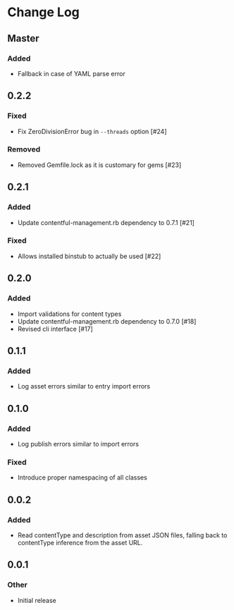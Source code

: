 # Change Log

## Master
### Added
* Fallback in case of YAML parse error

## 0.2.2
### Fixed
* Fix ZeroDivisionError bug in `--threads` option [#24]

### Removed
* Removed Gemfile.lock as it is customary for gems [#23]

## 0.2.1
### Added
* Update contentful-management.rb dependency to 0.7.1 [#21]

### Fixed
* Allows installed binstub to actually be used [#22]

## 0.2.0
### Added
* Import validations for content types
* Update contentful-management.rb dependency to 0.7.0 [#18]
* Revised cli interface [#17]

## 0.1.1
### Added
* Log asset errors similar to entry import errors

## 0.1.0
### Added
* Log publish errors similar to import errors

### Fixed
* Introduce proper namespacing of all classes

## 0.0.2
### Added
* Read contentType and description from asset JSON files, falling back to contentType inference from the asset URL.

## 0.0.1
### Other
* Initial release
